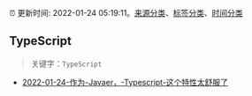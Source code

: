 :alarm_clock: 更新时间: 2022-01-24 05:19:11。[来源分类](../README.md)、[标签分类](../TAGS.md)、[时间分类](../TIMELINE.md)

## TypeScript


> 关键字：`TypeScript`



- [2022-01-24-作为-Javaer，-Typescript-这个特性太舒服了](https://www.v2ex.com/t/830210) 